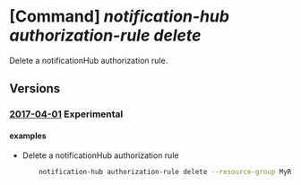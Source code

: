 # [Command] _notification-hub authorization-rule delete_

Delete a notificationHub authorization rule.

## Versions

### [2017-04-01](/Resources/mgmt-plane/L3N1YnNjcmlwdGlvbnMve30vcmVzb3VyY2Vncm91cHMve30vcHJvdmlkZXJzL21pY3Jvc29mdC5ub3RpZmljYXRpb25odWJzL25hbWVzcGFjZXMve30vbm90aWZpY2F0aW9uaHVicy97fS9hdXRob3JpemF0aW9ucnVsZXMve30=/2017-04-01.xml) **Experimental**

<!-- mgmt-plane /subscriptions/{}/resourcegroups/{}/providers/microsoft.notificationhubs/namespaces/{}/notificationhubs/{}/authorizationrules/{} 2017-04-01 -->

#### examples

- Delete a notificationHub authorization rule
    ```bash
        notification-hub authorization-rule delete --resource-group MyResourceGroup --namespace-name my-namespace --notification-hub-name my-hub --name DefaultListenSharedAccessSignature
    ```
